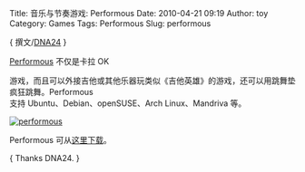 Title: 音乐与节奏游戏: Performous
Date: 2010-04-21 09:19
Author: toy
Category: Games
Tags: Performous
Slug: performous

{ 撰文/[DNA24](http://szlug.org) }

[Performous](http://performous.org/) 不仅是卡拉 OK  

游戏，而且可以外接吉他或其他乐器玩类似《吉他英雄》的游戏，还可以用跳舞垫疯狂跳舞。Performous  
支持 Ubuntu、Debian、openSUSE、Arch Linux、Mandriva 等。

[![performous](http://i.linuxtoy.org/images/2010/04/thumb-performous.jpg)](http://i.linuxtoy.org/images/2010/04/performous.jpg)

Performous 可从[这里下载](http://performous.org/install.html)。

{ Thanks DNA24. }
